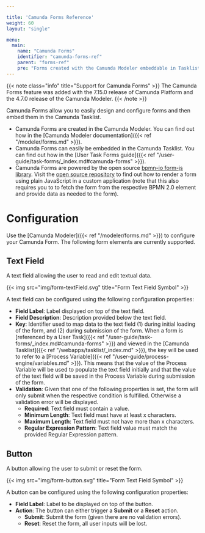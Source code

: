```yaml
---

title: 'Camunda Forms Reference'
weight: 60
layout: "single"

menu:
  main:
    name: "Camunda Forms"
    identifier: "camunda-forms-ref"
    parent: "forms-ref"
    pre: "Forms created with the Camunda Modeler embeddable in Tasklist"
---
```



{{< note class="info" title="Support for Camunda Forms" >}}
The Camunda Forms feature was added with the 7.15.0 release of Camunda Platform and the 4.7.0 release of the Camunda Modeler.
{{< /note >}}


Camunda Forms allow you to easily design and configure forms and then embed them in the Camunda Tasklist.

* Camunda Forms are created in the Camunda Modeler. You can find out how in the [Camunda Modeler documentation]({{< ref "/modeler/forms.md" >}}).
* Camunda Forms can easily be embedded in the Camunda Tasklist. You can find out how in the [User Task Forms guide]({{< ref "/user-guide/task-forms/_index.md#camunda-forms" >}}).
* Camunda Forms are powered by the open source [bpmn-io form-js library](https://github.com/bpmn-io/form-js). Visit the [open source repository](https://github.com/bpmn-io/form-js) to find out how to render a form using plain JavaScript in a custom application (note that this also requires you to to fetch the form from the respective BPMN 2.0 element and provide data as needed to the form).


# Configuration

Use the [Camunda Modeler]({{< ref "/modeler/forms.md" >}}) to configure your Camunda Form. The following form elements are currently supported.

## Text Field

A text field allowing the user to read and edit textual data.

{{< img src="img/form-textField.svg" title="Form Text Field Symbol" >}}

A text field can be configured using the following configuration properties:

* **Field Label**: Label displayed on top of the text field.
* **Field Description**: Description provided below the text field.
* **Key**: Identifier used to map data to the text field (1) during initial loading of the form, and (2) during submission of the form. When a form is [referenced by a User Task]({{< ref "/user-guide/task-forms/_index.md#camunda-forms" >}}) and viewed in the [Camunda Tasklist]({{< ref "/webapps/tasklist/_index.md" >}}), the key will be used to refer to a [Process Variable]({{< ref "/user-guide/process-engine/variables.md" >}}). This means that the value of the Process Variable will be used to populate the text field initially and that the value of the text field will be saved in the Process Variable during submission of the form.
* **Validation**: Given that one of the following properties is set, the form will only submit when the respective condition is fulfilled. Otherwise a validation error will be displayed.
  * **Required**: Text field must contain a value.
  * **Minimum Length**: Text field must have at least x characters.
  * **Maximum Length**: Text field must not have more than x characters.
  * **Regular Expression Pattern**: Text field value must match the provided Regular Expression pattern.



## Button

A button allowing the user to submit or reset the form.

{{< img src="img/form-button.svg" title="Form Text Field Symbol" >}}

A button can be configured using the following configuration properties:

* **Field Label**: Label to be displayed on top of the button.
* **Action**: The button can either trigger a **Submit** or a **Reset** action.
  * **Submit**: Submit the form (given there are no validation errors).
  * **Reset**: Reset the form, all user inputs will be lost.
